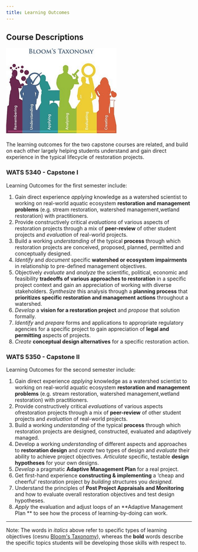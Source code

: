 ```yaml
---
title: Learning Outcomes
---
```


## Course Descriptions

![Blooms](../assets/images/Blooms.png)

The learning outcomes for the two capstone courses are related, and build on each other largely helping students understand and gain direct experience in the typical lifecycle of restoration projects.

### WATS 5340 - Capstone I

Learning Outcomes for the first semester include:

1. Gain direct experience *applying* knowledge as a watershed scientist to working on real-world aquatic ecosystem **restoration and management problems** (e.g. stream restoration, watershed management,wetland restoration) with practitioners. 
2. Provide constructively critical *evaluations* of various aspects of restoration projects through a mix of **peer-review** of other student projects and *evaluation* of real-world projects.
3. Build a working *understanding* of the typical **process** through which restoration projects are conceived, proposed, planned, permitted and conceptually designed. 
4. *Identify* and *document* specific **watershed or ecosystem impairments** in relationship to pre-defined management objectives.
5. Objectively *evaluate* and *analyze* the scientific, political, economic and feasibility **tradeoffs of various approaches to restoration** in a specific project context and gain an appreciation of working with diverse stakeholders. *Synthesize* this analysis through a **planning process** that **prioritizes specific restoration and management actions** throughout a watershed.
6. *Develop* a **vision for a restoration project** and *propose* that solution formally.
7. *Identify* and *prepare* forms and applications to appropriate regulatory agencies for a specific project to gain appreciation of **legal and permitting** aspects of projects.
8. *Create* **conceptual design alternatives** for a specific restoration action.


### WATS 5350 - Capstone II

Learning Outcomes for the second semester include:

1. Gain direct experience *applying* knowledge as a watershed scientist to working on real-world aquatic ecosystem **restoration and management problems** (e.g. stream restoration, watershed management,wetland restoration) with practitioners. 
2. Provide constructively critical *evaluations* of various aspects ofrestoration projects through a mix of **peer-review** of other student projects and *evaluation* of real-world projects.
3. Build a working *understanding* of the typical **process** through which restoration projects are designed, constructed, evaluated and adaptively managed. 
4. Develop a working *understanding* of different aspects and approaches to **restoration design** and *create* two types of design and *evaluate* their ability to achieve project objectives. *Articulate* specific, testable **design hypotheses** for your own designs.
5. *Develop* a pragmatic **Adaptive Management Plan** for a real project.
6. Get first-hand experience **constructing & implementing** a ‘cheap and cheerful’ restoration project by *building* structures you *designed*.
7. Understand the principles of **Post Project Appraisals and Monitoring** and how to evaluate overall restoration objectives and test design hypotheses. 
8. *Apply* the evaluation and adjust loops of an **Adaptive Management Plan ** to see how the process of learning-by-doing can work.

---
Note: The words in *italics* above refer to specific types of learning objectives (cesnu [Bloom's Taxonomy](https://cft.vanderbilt.edu/guides-sub-pages/blooms-taxonomy/)), whereas the **bold** words describe the specific topics students will be developing those skills with respect to. 